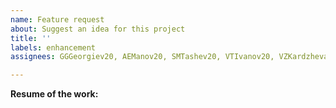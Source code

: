 ```yaml
---
name: Feature request
about: Suggest an idea for this project
title: ''
labels: enhancement
assignees: GGGeorgiev20, AEManov20, SMTashev20, VTIvanov20, VZKardzheva20

---
```


**Resume of the work:**
